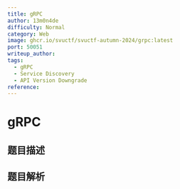 ```yaml
---
title: gRPC
author: 13m0n4de
difficulty: Normal
category: Web
image: ghcr.io/svuctf/svuctf-autumn-2024/grpc:latest
port: 50051
writeup_author:
tags:
  - gRPC
  - Service Discovery
  - API Version Downgrade
reference:
---
```


# gRPC

## 题目描述

<description>

## 题目解析

<analysis>

